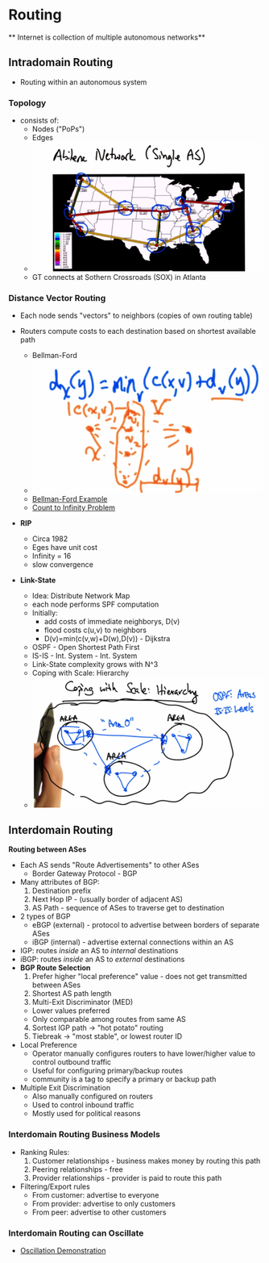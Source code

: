 # Routing

** Internet is collection of multiple autonomous networks**

## Intradomain Routing
* Routing within an autonomous system

### Topology
* consists of:
  * Nodes ("PoPs")
  * Edges
  * ![Abilene Network](images/abilene.png)
  * GT connects at Sothern Crossroads (SOX) in Atlanta

### Distance Vector Routing
* Each node sends "vectors" to neighbors (copies of own routing table)
* Routers compute costs to each destination based on shortest available path
  * Bellman-Ford
  * ![Bellman-Ford Equation](images/bellman.png)
  * [Bellman-Ford Example](https://www.youtube.com/watch?v=00AAnwgl2DI)
  * [Count to Infinity Problem](https://www.youtube.com/watch?v=_lAJyA70Z-o)
* **RIP**
  * Circa 1982
  * Eges have unit cost
  * Infinity = 16
  * slow convergence

* **Link-State**
  * Idea: Distribute Network Map
  * each node performs SPF computation
  * Initially:
    * add costs of immediate neighborys, D(v)
    * flood costs c(u,v) to neighbors
    * D(v)=min(c(v,w)+D(w),D(v)) - Dijkstra
  * OSPF - Open Shortest Path First
  * IS-IS - Int. System - Int. System
  * Link-State complexity grows with N^3
  * Coping with Scale: Hierarchy
  * ![Diagram](images/hierarchydiagram.png)

## Interdomain Routing
**Routing between ASes**
* Each AS sends "Route Advertisements" to other ASes
  * Border Gateway Protocol - BGP
* Many attributes of BGP:
  1.  Destination prefix
  2.  Next Hop IP - (usually border of adjacent AS)
  3.  AS Path - sequence of ASes to traverse get to destination
* 2 types of BGP
  * eBGP (external) - protocol to advertise between borders of separate ASes
  * iBGP (internal) - advertise external connections within an AS
* IGP: routes *inside* an AS to *internal* destinations
* iBGP: routes *inside* an AS to *external* destinations
* **BGP Route Selection**
  1.  Prefer higher "local preference" value - does not get transmitted between ASes
  2.  Shortest AS path length
  3.  Multi-Exit Discriminator (MED)
    * Lower values preferred
    * Only comparable among routes from same AS
  4.  Sortest IGP path -> "hot potato" routing
  5.  Tiebreak -> "most stable", or lowest router ID
* Local Preference
  * Operator manually configures routers to have lower/higher value to control outbound traffic
  * Useful for configuring primary/backup routes
  * community is a tag to specify a primary or backup path
* Multiple Exit Discrimination
  * Also manually configured on routers
  * Used to control inbound traffic
  * Mostly used for political reasons

### Interdomain Routing Business Models
* Ranking Rules:
  1. Customer relationships - business makes money by routing this path
  2. Peering relationships - free
  3. Provider relationships - provider is paid to route this path
* Filtering/Export rules
  * From customer: advertise to everyone
  * From provider: advertise to only customers
  * From peer: advertise to other customers

### Interdomain Routing can Oscillate
* [Oscillation Demonstration](https://www.youtube.com/watch?v=Cb5VSo6h5_0)
